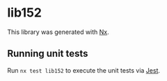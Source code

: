 # lib152

This library was generated with [Nx](https://nx.dev).

## Running unit tests

Run `nx test lib152` to execute the unit tests via [Jest](https://jestjs.io).
